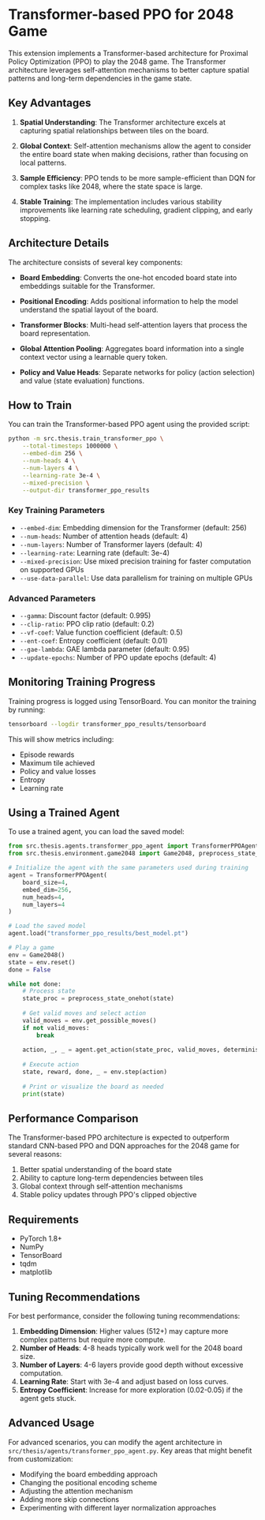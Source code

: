 # Transformer-based PPO for 2048 Game

This extension implements a Transformer-based architecture for Proximal Policy Optimization (PPO) to play the 2048 game. The Transformer architecture leverages self-attention mechanisms to better capture spatial patterns and long-term dependencies in the game state.

## Key Advantages

1. **Spatial Understanding**: The Transformer architecture excels at capturing spatial relationships between tiles on the board.

2. **Global Context**: Self-attention mechanisms allow the agent to consider the entire board state when making decisions, rather than focusing on local patterns.

3. **Sample Efficiency**: PPO tends to be more sample-efficient than DQN for complex tasks like 2048, where the state space is large.

4. **Stable Training**: The implementation includes various stability improvements like learning rate scheduling, gradient clipping, and early stopping.

## Architecture Details

The architecture consists of several key components:

- **Board Embedding**: Converts the one-hot encoded board state into embeddings suitable for the Transformer.

- **Positional Encoding**: Adds positional information to help the model understand the spatial layout of the board.

- **Transformer Blocks**: Multi-head self-attention layers that process the board representation.

- **Global Attention Pooling**: Aggregates board information into a single context vector using a learnable query token.

- **Policy and Value Heads**: Separate networks for policy (action selection) and value (state evaluation) functions.

## How to Train

You can train the Transformer-based PPO agent using the provided script:

```bash
python -m src.thesis.train_transformer_ppo \
    --total-timesteps 1000000 \
    --embed-dim 256 \
    --num-heads 4 \
    --num-layers 4 \
    --learning-rate 3e-4 \
    --mixed-precision \
    --output-dir transformer_ppo_results
```

### Key Training Parameters

- `--embed-dim`: Embedding dimension for the Transformer (default: 256)
- `--num-heads`: Number of attention heads (default: 4)
- `--num-layers`: Number of Transformer layers (default: 4)
- `--learning-rate`: Learning rate (default: 3e-4)
- `--mixed-precision`: Use mixed precision training for faster computation on supported GPUs
- `--use-data-parallel`: Use data parallelism for training on multiple GPUs

### Advanced Parameters

- `--gamma`: Discount factor (default: 0.995)
- `--clip-ratio`: PPO clip ratio (default: 0.2)
- `--vf-coef`: Value function coefficient (default: 0.5)
- `--ent-coef`: Entropy coefficient (default: 0.01)
- `--gae-lambda`: GAE lambda parameter (default: 0.95)
- `--update-epochs`: Number of PPO update epochs (default: 4)

## Monitoring Training Progress

Training progress is logged using TensorBoard. You can monitor the training by running:

```bash
tensorboard --logdir transformer_ppo_results/tensorboard
```

This will show metrics including:
- Episode rewards
- Maximum tile achieved
- Policy and value losses
- Entropy
- Learning rate

## Using a Trained Agent

To use a trained agent, you can load the saved model:

```python
from src.thesis.agents.transformer_ppo_agent import TransformerPPOAgent
from src.thesis.environment.game2048 import Game2048, preprocess_state_onehot

# Initialize the agent with the same parameters used during training
agent = TransformerPPOAgent(
    board_size=4,
    embed_dim=256,
    num_heads=4,
    num_layers=4
)

# Load the saved model
agent.load("transformer_ppo_results/best_model.pt")

# Play a game
env = Game2048()
state = env.reset()
done = False

while not done:
    # Process state
    state_proc = preprocess_state_onehot(state)
    
    # Get valid moves and select action
    valid_moves = env.get_possible_moves()
    if not valid_moves:
        break
        
    action, _, _ = agent.get_action(state_proc, valid_moves, deterministic=True)
    
    # Execute action
    state, reward, done, _ = env.step(action)
    
    # Print or visualize the board as needed
    print(state)
```

## Performance Comparison

The Transformer-based PPO architecture is expected to outperform standard CNN-based PPO and DQN approaches for the 2048 game for several reasons:

1. Better spatial understanding of the board state
2. Ability to capture long-term dependencies between tiles
3. Global context through self-attention mechanisms
4. Stable policy updates through PPO's clipped objective

## Requirements

- PyTorch 1.8+
- NumPy
- TensorBoard
- tqdm
- matplotlib

## Tuning Recommendations

For best performance, consider the following tuning recommendations:

1. **Embedding Dimension**: Higher values (512+) may capture more complex patterns but require more compute.
2. **Number of Heads**: 4-8 heads typically work well for the 2048 board size.
3. **Number of Layers**: 4-6 layers provide good depth without excessive computation.
4. **Learning Rate**: Start with 3e-4 and adjust based on loss curves.
5. **Entropy Coefficient**: Increase for more exploration (0.02-0.05) if the agent gets stuck.

## Advanced Usage

For advanced scenarios, you can modify the agent architecture in `src/thesis/agents/transformer_ppo_agent.py`. Key areas that might benefit from customization:

- Modifying the board embedding approach
- Changing the positional encoding scheme
- Adjusting the attention mechanism
- Adding more skip connections
- Experimenting with different layer normalization approaches 